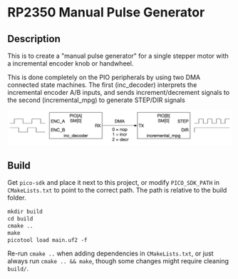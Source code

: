 # RP2350 Manual Pulse Generator

## Description

This is to create a "manual pulse generator" for a single stepper motor with a incremental encoder knob or handwheel.

This is done completely on the PIO peripherals by using two DMA connected state machines. The first (inc_decoder) interprets the incremental encoder A/B inputs, and sends increment/decrement signals to the second (incremental_mpg) to generate STEP/DIR signals

![Pulse Generator Design](./docs/rpico-mpg1.png "Pulse Generator Design")


## Build

Get `pico-sdk` and place it next to this project, or modify `PICO_SDK_PATH` in `CMakeLists.txt` to point to the correct path. The path is relative to the build folder.
```
mkdir build
cd build
cmake ..
make
picotool load main.uf2 -f
```
Re-run `cmake ..` when adding dependencies in `CMakeLists.txt`, or just always run `cmake .. && make`, though some changes might require cleaning `build/`.